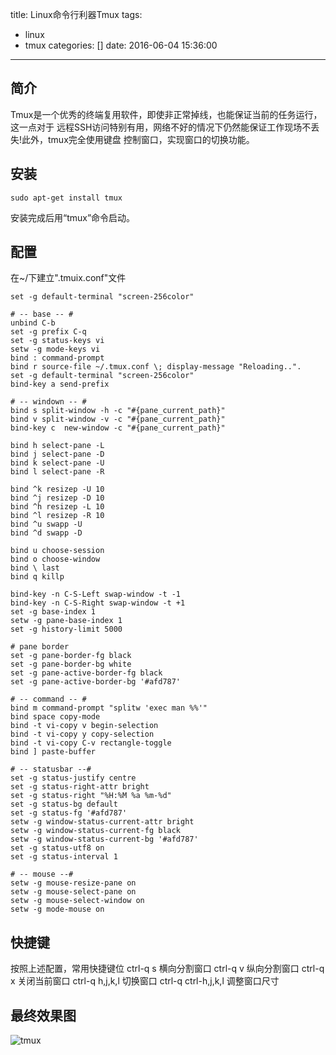 title: Linux命令行利器Tmux
tags:
  - linux
  - tmux
categories: []
date: 2016-06-04 15:36:00
---
## 简介
Tmux是一个优秀的终端复用软件，即使非正常掉线，也能保证当前的任务运行，这一点对于 远程SSH访问特别有用，网络不好的情况下仍然能保证工作现场不丢失!此外，tmux完全使用键盘 控制窗口，实现窗口的切换功能。

## 安装
```
sudo apt-get install tmux
```
安装完成后用“tmux”命令启动。

## 配置
在~/下建立".tmuix.conf"文件
```
set -g default-terminal "screen-256color"

# -- base -- #
unbind C-b
set -g prefix C-q
set -g status-keys vi
setw -g mode-keys vi
bind : command-prompt
bind r source-file ~/.tmux.conf \; display-message "Reloading..".
set -g default-terminal "screen-256color"
bind-key a send-prefix

# -- windown -- #
bind s split-window -h -c "#{pane_current_path}"
bind v split-window -v -c "#{pane_current_path}"
bind-key c  new-window -c "#{pane_current_path}"

bind h select-pane -L
bind j select-pane -D
bind k select-pane -U
bind l select-pane -R

bind ^k resizep -U 10
bind ^j resizep -D 10
bind ^h resizep -L 10
bind ^l resizep -R 10
bind ^u swapp -U
bind ^d swapp -D

bind u choose-session
bind o choose-window
bind \ last
bind q killp

bind-key -n C-S-Left swap-window -t -1
bind-key -n C-S-Right swap-window -t +1
set -g base-index 1
setw -g pane-base-index 1
set -g history-limit 5000

# pane border
set -g pane-border-fg black
set -g pane-border-bg white
set -g pane-active-border-fg black
set -g pane-active-border-bg '#afd787'

# -- command -- #
bind m command-prompt "splitw 'exec man %%'"
bind space copy-mode
bind -t vi-copy v begin-selection
bind -t vi-copy y copy-selection
bind -t vi-copy C-v rectangle-toggle
bind ] paste-buffer

# -- statusbar --#
set -g status-justify centre
set -g status-right-attr bright
set -g status-right "%H:%M %a %m-%d"
set -g status-bg default
set -g status-fg '#afd787'
setw -g window-status-current-attr bright
setw -g window-status-current-fg black
setw -g window-status-current-bg '#afd787'
set -g status-utf8 on
set -g status-interval 1

# -- mouse --#
setw -g mouse-resize-pane on 
setw -g mouse-select-pane on 
setw -g mouse-select-window on 
setw -g mode-mouse on
```

## 快捷键
按照上述配置，常用快捷键位
ctrl-q s 横向分割窗口
ctrl-q v 纵向分割窗口
ctrl-q x 关闭当前窗口
ctrl-q h,j,k,l  切换窗口
ctrl-q ctrl-h,j,k,l 调整窗口尺寸

## 最终效果图
![tmux](/img/tmux-screen.png)